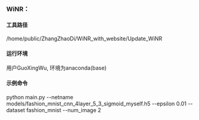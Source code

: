 ### WiNR：

#### 工具路径

/home/public/ZhangZhaoDi/WiNR_with_website/Update_WiNR

#### 运行环境

用户GuoXingWu, 环境为anaconda(base)

#### 示例命令

python main.py --netname models/fashion_mnist_cnn_4layer_5_3_sigmoid_myself.h5 --epsilon 0.01 --dataset fashion_mnist --num_image 2

